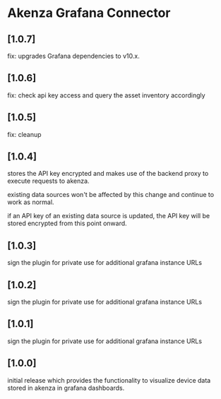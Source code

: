 # Akenza Grafana Connector

## [1.0.7]

fix: upgrades Grafana dependencies to v10.x.

## [1.0.6]

fix: check api key access and query the asset inventory accordingly

## [1.0.5]

fix: cleanup

## [1.0.4]

stores the API key encrypted and makes use of the backend proxy to execute requests to akenza. 

existing data sources won't be affected by this change and continue to work as normal.

if an API key of an existing data source is updated, the API key will be stored encrypted from this point onward.

## [1.0.3]

sign the plugin for private use for additional grafana instance URLs

## [1.0.2]

sign the plugin for private use for additional grafana instance URLs

## [1.0.1] 

sign the plugin for private use for additional grafana instance URLs

## [1.0.0]

initial release which provides the functionality to visualize device data stored in akenza in grafana dashboards.

